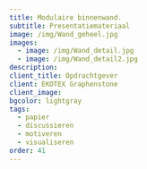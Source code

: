 ```yaml
---
title: Modulaire binnenwand.
subtitle: Presentatiemateriaal
image: /img/Wand_geheel.jpg
images:
  - image: /img/Wand_detail.jpg
  - image: /img/Wand_detail2.jpg
description:
client_title: Opdrachtgever
client: EKOTEX Graphenstone
client_image:
bgcolor: lightgray
tags:
  - papier
  - discussieren
  - motiveren
  - visualiseren
order: 41
---
```


